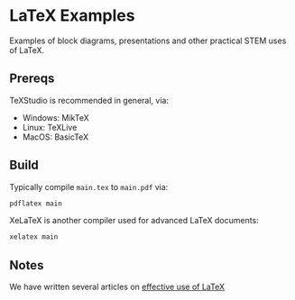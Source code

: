 # LaTeX Examples

Examples of block diagrams, presentations and other practical STEM uses of LaTeX.

## Prereqs

TeXStudio is recommended in general, via:

* Windows: MikTeX
* Linux: TeXLive
* MacOS: BasicTeX

## Build

Typically compile `main.tex` to `main.pdf` via:
```sh
pdflatex main
```

XeLaTeX is another compiler used for advanced LaTeX documents:
```sh
xelatex main
```

## Notes

We have written several articles on 
[effective use of LaTeX](https://www.scivision.dev/categories/latex)
